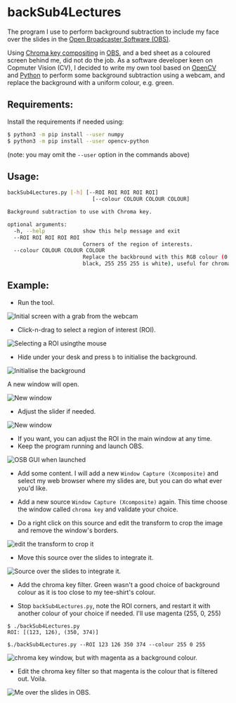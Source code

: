 # backSub4Lectures
The program I use to perform background subtraction to include my face over the slides in the [Open Broadcaster Software (OBS)](https://obsproject.com/).

Using [Chroma key compositing](https://en.wikipedia.org/wiki/Chroma_key) in [OBS](https://obsproject.com/), and a bed sheet as a coloured screen behind me, did not do the job. As a software developer keen on Copmuter Vision (CV), I decided to write my own tool based on [OpenCV](https://opencv.org/) and [Python](https://www.python.org/) to perform some background subtraction using a webcam, and replace the background with a uniform colour, e.g. green.


## Requirements:

Install the requirements if needed using:

```bash
$ python3 -m pip install --user numpy
$ python3 -m pip install --user opencv-python
```

(note: you may omit the `--user` option in the commands above)

## Usage:

```bash
backSub4Lectures.py [-h] [--ROI ROI ROI ROI ROI]
                           [--colour COLOUR COLOUR COLOUR]

Background subtraction to use with Chroma key.

optional arguments:
  -h, --help            show this help message and exit
  --ROI ROI ROI ROI ROI
                        Corners of the region of interests.
  --colour COLOUR COLOUR COLOUR
                        Replace the backbround with this RGB colour (0 0 0 is
                        black, 255 255 255 is white), useful for chroma key.
```

## Example:

- Run the tool.

![Initial screen with a grab from the webcam](initial_screen.png)
- Click-n-drag to select a region of interest (ROI).

![Selecting a ROI usingthe mouse](click_n_grab.png)

- Hide under your desk and press `b` to initialise the background.

![Initialise the background](background_init.png)

A new window will open.

![New window](am_in_it.png)

- Adjust the slider if needed.

![New window](adjust_slider.png)

- If you want, you can adjust the ROI in the main window at any time.
- Keep the program running and launch OBS.

![OSB GUI when launched](obs-new.png)

- Add some content. I will add a new `Window Capture (Xcomposite)` and select my web browser where my slides are, but you can do what ever you'd like.

- Add a new source `Window Capture (Xcomposite)` again. This time choose the window called `chroma key` and validate your choice.

- Do a right click on this source and edit the transform to crop the image and remove the window's borders.

![edit the transform to crop it](edit_transform.png)

- Move this source over the slides to integrate it.

![Source over the slides to integrate it.](move_source_over_slides.png)

- Add the chroma key filter. Green wasn't a good choice of background colour as it is too close to my tee-shirt's colour.

- Stop `backSub4Lectures.py`, note the ROI corners, and restart it with another colour of your choice if needed. I'll use magenta (255, 0, 255)

```
$ ./backSub4Lectures.py
ROI: [(123, 126), (350, 374)]

$./backSub4Lectures.py --ROI 123 126 350 374 --colour 255 0 255
```

![`chroma key` window, but with magenta as a background colour.](magenta.png)

- Edit the chroma key filter so that magenta is the colour that is filtered out. Voila.

![Me over the slides in OBS.](final_integration.png)
